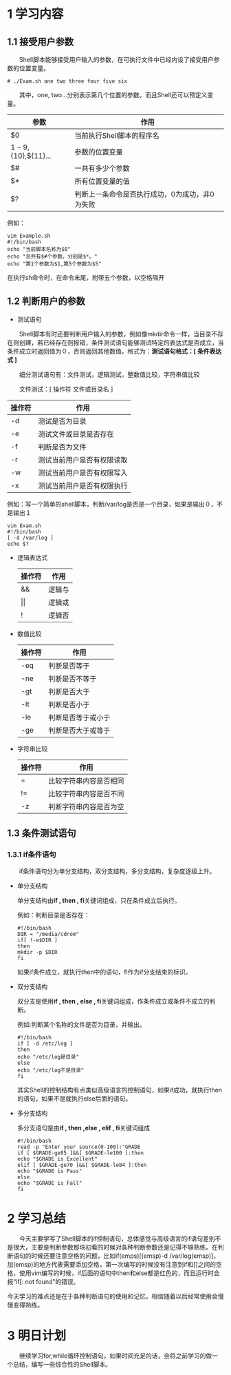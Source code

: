 # 1 学习内容

## 1.1 接受用户参数

&emsp;&emsp;Shell脚本能够接受用户输入的参数，在可执行文件中已经内设了接受用户参数的位置变量。

```shell
# ./Exam.sh one two three four five six
```

&emsp;&emsp;其中，one, two...分别表示第几个位置的参数。而且Shell还可以预定义变量。

| 参数                | 作用                                           |
| ------------------- | ---------------------------------------------- |
| $0                  | 当前执行Shell脚本的程序名                      |
| $1-9,${10},${11}... | 参数的位置变量                                 |
| $#                  | 一共有多少个参数                               |
| $*                  | 所有位置变量的值                               |
| $?                  | 判断上一条命令是否执行成功，0为成功，非0为失败 |

例如：

```shell
vim Example.sh
#!/bin/bash
echo "当前脚本名称为$0"
echo "总共有$#个参数，分别是$*。"
echo "第1个参数为$1,第5个参数为$5"
```

在执行sh命令时，在命令末尾，附带五个参数，以空格隔开

## 1.2 判断用户的参数

* 测试语句

&emsp;&emsp;Shell脚本有时还要判断用户输入的参数，例如像mkdir命令一样，当目录不存在则创建，若已经存在则报错，条件测试语句能够测试特定的表达式是否成立，当条件成立时返回值为０，否则返回其他数值。格式为：**测试语句格式：[ 条件表达式 ]**

&emsp;&emsp;细分测试语句有：文件测试，逻辑测试，整数值比较，字符串值比较

&emsp;&emsp;文件测试：[ 操作符 文件或目录名 ]

| 操作符 | 作用                       |
| ------ | -------------------------- |
| -d     | 测试是否为目录             |
| -e     | 测试文件或目录是否存在     |
| -f     | 判断是否为文件             |
| -r     | 测试当前用户是否有权限读取 |
| -w     | 测试当前用户是否有权限写入 |
| -x     | 测试当前用户是否有权限执行 |

例如：写一个简单的shell脚本，判断/var/log是否是一个目录，如果是输出０，不是输出１

```shell
vim Exam.sh
#!/bin/bash
[ -d /var/log ]
echo $?
```

* 逻辑表达式

  | 操作符 | 作用   |
  | ------ | ------ |
  | &&     | 逻辑与 |
  | \|\|   | 逻辑或 |
  | !      | 逻辑否 |

* 数值比较

  | 操作符 | 作用               |
  | ------ | ------------------ |
  | -eq    | 判断是否等于       |
  | -ne    | 判断是否不等于     |
  | -gt    | 判断是否大于       |
  | -lt    | 判断是否小于       |
  | -le    | 判断是否等于或小于 |
  | -ge    | 判断是否大于或等于 |

* 字符串比较

  | 操作符 | 作用                   |
  | ------ | ---------------------- |
  | =      | 比较字符串内容是否相同 |
  | !=     | 比较字符串内容是否不同 |
  | -z     | 判断字符串内容是否为空 |

## 1.3 条件测试语句

### 1.3.1 if条件语句

&emsp;&emsp;if条件语句分为单分支结构，双分支结构，多分支结构，复杂度逐级上升。

* 单分支结构

  单分支结构由**if , then , fi**关键词组成，只在条件成立后执行。

  例如：判断目录是否存在：

  ```shell
  #!/bin/bash
  DIR = "/media/cdrom"
  if[ !-e$DIR ]
  then
  mkdir -p $DIR
  fi
  ```

  如果if条件成立，就执行then中的语句，fi作为if分支结束的标识。

* 双分支结构

  双分支是使用**if , then , else , fi**关键词组成，作条件成立或条件不成立的判断。

  例如:判断某个名称的文件是否为目录，并输出。

  ```shell
  #!/bin/bash
  if [ -d /etc/log ]
  then 
  echo "/etc/log是目录"
  else
  echo "/etc/log不是目录"
  fi	
  ```

  其实Shell的控制结构有点类似高级语言的控制语句，如果if成功，就执行then的语句，如果不是就执行else后面的语句。

* 多分支结构

  多分支语句是由**if , then ,else , elif , fi**关键词组成

  ```shell
  #!/bin/bash
  read -p "Enter your source(0-100):"GRADE
  if [ $GRADE-ge85 ]&&[ $GRADE-le100 ]:then 
  echo "$GRADE is Excellent"
  elif [ $GRADE-ge70 ]&&[ $GRADE-le84 ]:then
  echo "$GRADE is Pass"
  else
  echo "$GRADE is Fall"
  fi
  ```

# 2 学习总结

&emsp;&emsp;今天主要学写了Shell脚本的if控制语句，总体感觉与高级语言的if语句差别不是很大，主要是判断参数那块初看的时候对各种判断参数还是记得不够熟练。在判断语句的时候还要注意空格的问题，比如if(emps)[(emsp)-d /var/log(emsp)]，加(emsp)的地方代表需要添加空格，第一次编写的时候没有注意到if和[]之间的空格，使用vim编写的时候，if后面的语句中then和else都是红色的，而且运行时会报“if[: not found"的错误。

​	今天学习的难点还是在于各种判断语句的使用和记忆，相信随着以后经常使用会慢慢变得熟练。

# 3 明日计划

&emsp;&emsp;继续学习for,while循环控制语句，如果时间充足的话，会将之前学习的做一个总结，编写一些综合性的Shell脚本。























